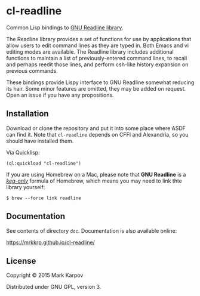 # cl-readline

Common Lisp bindings to [GNU Readline
library](http://directory.fsf.org/wiki/Readline).

The Readline library provides a set of functions for use by applications
that allow users to edit command lines as they are typed in. Both Emacs and
vi editing modes are available. The Readline library includes additional
functions to maintain a list of previously-entered command lines, to recall
and perhaps reedit those lines, and perform csh-like history expansion on
previous commands.

These bindings provide Lispy interface to GNU Readline somewhat reducing its
hair. Some minor features are omitted, they may be added on request. Open an
issue if you have any propositions.

## Installation

Download or clone the repository and put it into some place where ASDF can
find it. Note that `cl-readline` depends on CFFI and Alexandria, so you
should have installed them.

Via Quicklisp:

```
(ql:quickload "cl-readline")
```

If you are using Homebrew on a Mac, please note that **GNU Readline** is a [*keg-only*](stackoverflow.com/questions/4691403/keg-only-homebrew-formulas) formula
of Homebrew, which means you may need to link thte library yourself:

```
$ brew --force link readline
```

## Documentation

See contents of directory `doc`. Documentation is also available online:

https://mrkkrp.github.io/cl-readline/

## License

Copyright © 2015 Mark Karpov

Distributed under GNU GPL, version 3.

